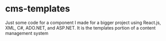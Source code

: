 # cms-templates

Just some code for a component I made for a bigger project using React.js, XML, C#, ADO.NET, and ASP.NET.
It is the templates portion of a content management system
